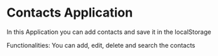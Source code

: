 # Contacts Application

In this Application you can add contacts and save it in the localStorage

Functionalities:
You can add, edit, delete and search the contacts
